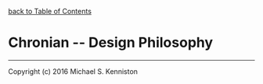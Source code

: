 [back to Table of Contents](TOC.md)

# Chronian -- Design Philosophy

---
Copyright (c) 2016 Michael S. Kenniston
